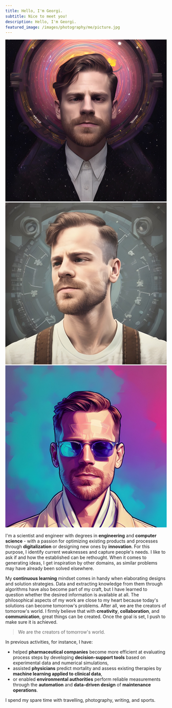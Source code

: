 ```yaml
---
title: Hello, I'm Georgi.
subtitle: Nice to meet you!
description: Hello, I'm Georgi.
featured_image: /images/photography/me/picture.jpg
---
```


<div class="gallery" data-columns="3">
	<img src="/images/me/1.jpeg">
	<!-- <img src="/images/me/2.jpeg">
    <img src="/images/me/3.jpeg"> -->
    <img src="/images/me/4.jpeg">
    <img src="/images/me/5.jpeg">
</div>

I'm a scientist and engineer with degrees in **engineering** and **computer science** - with a passion for optimizing existing products and processes through **digitalization** or designing new ones by **innovation**. For this purpose, I identify current weaknesses and capture people's needs. I like to ask if and how the established can be rethought. When it comes to generating ideas, I get inspiration by other domains, as similar problems may have already been solved elsewhere.

My **continuous learning** mindset comes in handy when elaborating designs and solution strategies. Data and extracting knowledge from them through algorithms have also become part of my craft, but I have learned to question whether the desired information is available at all. The philosophical aspects of my work are close to my heart because today's solutions can become tomorrow's problems. After all, we are the creators of tomorrow's world. I firmly believe that with **creativity**, **collaboration**, and **communication**, great things can be created. Once the goal is set, I push to make sure it is achieved.

> We are the creators of tomorrow's world.

In previous activities, for instance, I have:

* helped **pharmaceutical companies** become more efficient at evaluating process steps by developing **decision-support tools** based on experimental data and numerical simulations,
* assisted **physicians** predict mortality and assess existing therapies by **machine learning applied to clinical data**,
* or enabled **environmental authorities** perform reliable measurements through the **automation** and **data-driven design** of **maintenance operations**.

I spend my spare time with travelling, photography, writing, and sports.
